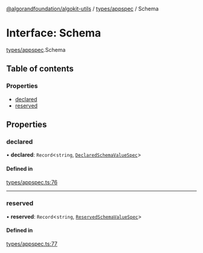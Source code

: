 [@algorandfoundation/algokit-utils](../README.md) / [types/appspec](../modules/types_appspec.md) / Schema

# Interface: Schema

[types/appspec](../modules/types_appspec.md).Schema

## Table of contents

### Properties

- [declared](types_appspec.Schema.md#declared)
- [reserved](types_appspec.Schema.md#reserved)

## Properties

### declared

• **declared**: `Record`<`string`, [`DeclaredSchemaValueSpec`](types_appspec.DeclaredSchemaValueSpec.md)\>

#### Defined in

[types/appspec.ts:76](https://github.com/algorandfoundation/algokit-utils-ts/blob/main/src/types/appspec.ts#L76)

___

### reserved

• **reserved**: `Record`<`string`, [`ReservedSchemaValueSpec`](types_appspec.ReservedSchemaValueSpec.md)\>

#### Defined in

[types/appspec.ts:77](https://github.com/algorandfoundation/algokit-utils-ts/blob/main/src/types/appspec.ts#L77)
